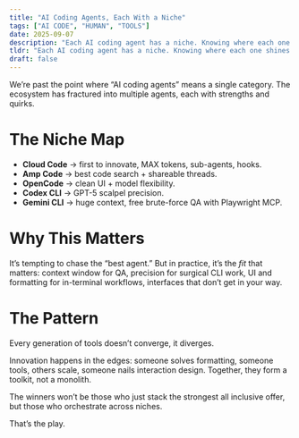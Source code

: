 ```yaml
---
title: "AI Coding Agents, Each With a Niche"
tags: ["AI CODE", "HUMAN", "TOOLS"]
date: 2025-09-07
description: "Each AI coding agent has a niche. Knowing where each one shines is the difference between frustration and flow."
tldr: "Each AI coding agent has a niche. Knowing where each one shines is the difference between frustration and flow."
draft: false
---
```


We’re past the point where “AI coding agents” means a single category. The ecosystem has fractured into multiple agents, each with strengths and quirks.

# The Niche Map

* **Cloud Code** → first to innovate, MAX tokens, sub-agents, hooks.
* **Amp Code** → best code search + shareable threads.
* **OpenCode** → clean UI + model flexibility.
* **Codex CLI** → GPT-5 scalpel precision.
* **Gemini CLI** → huge context, free brute-force QA with Playwright MCP.

# Why This Matters

It’s tempting to chase the “best agent.” But in practice, it’s the *fit* that matters: context window for QA, precision for surgical CLI work, UI and formatting for in-terminal workflows, interfaces that don’t get in your way.

# The Pattern

Every generation of tools doesn’t converge, it diverges.

Innovation happens in the edges: someone solves formatting, someone tools, others scale, someone nails interaction design. Together, they form a toolkit, not a monolith.

The winners won’t be those who just stack the strongest all inclusive offer, but those who orchestrate across niches.

That’s the play.
